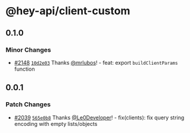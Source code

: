 # @hey-api/client-custom

## 0.1.0

### Minor Changes

- [#2148](https://github.com/hey-api/openapi-ts/pull/2148) [`10d2e03`](https://github.com/hey-api/openapi-ts/commit/10d2e03b8295e4e887fab8d023aa823699efbae8) Thanks [@mrlubos](https://github.com/mrlubos)! - feat: export `buildClientParams` function

## 0.0.1

### Patch Changes

- [#2039](https://github.com/hey-api/openapi-ts/pull/2039) [`565e0b8`](https://github.com/hey-api/openapi-ts/commit/565e0b89fbab4556ecdc63dfe08250942681140e) Thanks [@Le0Developer](https://github.com/Le0Developer)! - fix(clients): fix query string encoding with empty lists/objects
